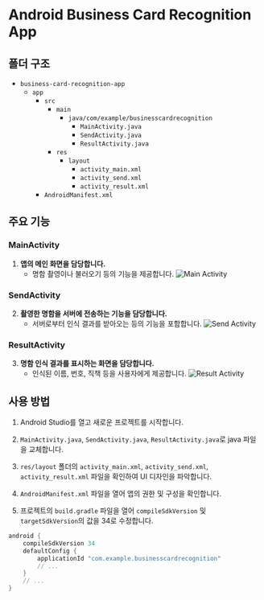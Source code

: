 # Android Business Card Recognition App

## 폴더 구조

- `business-card-recognition-app`
  - `app`
    - `src`
      - `main`
        - `java/com/example/businesscardrecognition`
          - `MainActivity.java`
          - `SendActivity.java`
          - `ResultActivity.java`
      - `res`
        - `layout`
          - `activity_main.xml`
          - `activity_send.xml`
          - `activity_result.xml`
    - `AndroidManifest.xml`

## 주요 기능

### MainActivity

1. **앱의 메인 화면을 담당합니다.**
   - 명함 촬영이나 불러오기 등의 기능을 제공합니다.
   ![Main Activity](https://github.com/Seeing-AI/businesscard_recognition/blob/main/app/img/KakaoTalk_20231213_000500533_03.jpg)

### SendActivity

2. **촬영한 명함을 서버에 전송하는 기능을 담당합니다.**
   - 서버로부터 인식 결과를 받아오는 등의 기능을 포함합니다.
   ![Send Activity](https://github.com/Seeing-AI/businesscard_recognition/blob/main/app/img/KakaoTalk_20231213_000500533_02.jpg)

### ResultActivity

3. **명함 인식 결과를 표시하는 화면을 담당합니다.**
   - 인식된 이름, 번호, 직책 등을 사용자에게 제공합니다.
   ![Result Activity](https://github.com/Seeing-AI/businesscard_recognition/blob/main/app/img/KakaoTalk_20231213_000500533_01.jpg)

## 사용 방법

1. Android Studio를 열고 새로운 프로젝트를 시작합니다.

2. `MainActivity.java`, `SendActivity.java`, `ResultActivity.java`로 java 파일을 교체합니다.

3. `res/layout` 폴더의 `activity_main.xml`, `activity_send.xml`, `activity_result.xml` 파일을 확인하여 UI 디자인을 파악합니다.

4. `AndroidManifest.xml` 파일을 열어 앱의 권한 및 구성을 확인합니다.

5. 프로젝트의 `build.gradle` 파일을 열어 `compileSdkVersion` 및 `targetSdkVersion`의 값을 34로 수정합니다.
```gradle
android {
    compileSdkVersion 34
    defaultConfig {
        applicationId "com.example.businesscardrecognition"
        // ...
    }
    // ...
}
